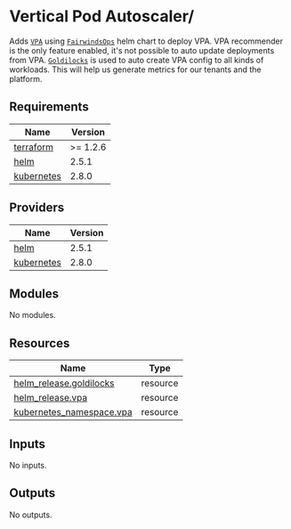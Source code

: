 # Vertical Pod Autoscaler/

Adds [`VPA`](https://github.com/kubernetes/autoscaler/tree/master/vertical-pod-autoscaler) using
[`FairwindsOps`](https://github.com/FairwindsOps/charts/tree/master/stable/vpa) helm chart to deploy VPA.
VPA recommender is the only feature enabled, it's not possible to auto update deployments from VPA.
[`Goldilocks`](https://github.com/FairwindsOps/charts/tree/master/stable/goldilocks) is used to auto create
VPA config to all kinds of workloads. This will help us generate metrics for our tenants and the platform.

## Requirements

| Name | Version |
|------|---------|
| <a name="requirement_terraform"></a> [terraform](#requirement\_terraform) | >= 1.2.6 |
| <a name="requirement_helm"></a> [helm](#requirement\_helm) | 2.5.1 |
| <a name="requirement_kubernetes"></a> [kubernetes](#requirement\_kubernetes) | 2.8.0 |

## Providers

| Name | Version |
|------|---------|
| <a name="provider_helm"></a> [helm](#provider\_helm) | 2.5.1 |
| <a name="provider_kubernetes"></a> [kubernetes](#provider\_kubernetes) | 2.8.0 |

## Modules

No modules.

## Resources

| Name | Type |
|------|------|
| [helm_release.goldilocks](https://registry.terraform.io/providers/hashicorp/helm/2.5.1/docs/resources/release) | resource |
| [helm_release.vpa](https://registry.terraform.io/providers/hashicorp/helm/2.5.1/docs/resources/release) | resource |
| [kubernetes_namespace.vpa](https://registry.terraform.io/providers/hashicorp/kubernetes/2.8.0/docs/resources/namespace) | resource |

## Inputs

No inputs.

## Outputs

No outputs.
